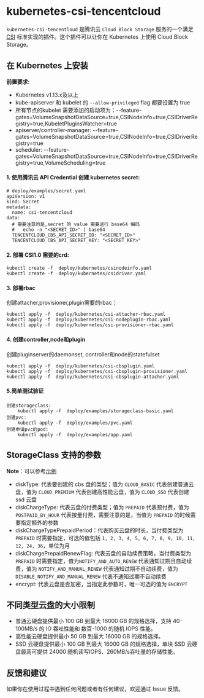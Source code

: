 # kubernetes-csi-tencentcloud

`kubernetes-csi-tencentloud` 是腾讯云 `Cloud Block Storage` 服务的一个满足 [CSI](https://github.com/container-storage-interface/spec) 标准实现的插件。这个插件可以让你在 Kubernetes 上使用 Cloud Block Storage。

## 在 Kubernetes 上安装

**前置要求:**

* Kubernetes v1.13.x及以上
* kube-apiserver 和 kubelet 的 `--allow-privileged` flag 都要设置为 true
* 所有节点的kubelet 需要添加的启动项为：--feature-gates=VolumeSnapshotDataSource=true,CSINodeInfo=true,CSIDriverRegistry=true,KubeletPluginsWatcher=true
* apiserver/controller-manager:  --feature-gates=VolumeSnapshotDataSource=true,CSINodeInfo=true,CSIDriverRegistry=true
* scheduler: --feature-gates=VolumeSnapshotDataSource=true,CSINodeInfo=true,CSIDriverRegistry=true,VolumeScheduling=true

#### 1. 使用腾讯云 API Credential 创建 kubernetes secret: 

```
# deploy/examples/secret.yaml
apiVersion: v1
kind: Secret
metadata:
  name: csi-tencentcloud
data:
  # 需要注意的是,secret 的 value 需要进行 base64 编码
  #   echo -n "<SECRET_ID>" | base64
  TENCENTCLOUD_CBS_API_SECRET_ID: "<SECRET_ID>"
  TENCENTCLOUD_CBS_API_SECRET_KEY: "<SECRET_KEY>"
```

#### 2. 部署 CSI1.0 需要的crd:
```
kubectl create -f  deploy/kubernetes/csinodeinfo.yaml
kubectl create -f  deploy/kubernetes/csidriver.yaml
```

#### 3. 部署rbac

创建attacher,provisioner,plugin需要的rbac：

```
kubectl apply -f  deploy/kubernetes/csi-attacher-rbac.yaml
kubectl apply -f  deploy/kubernetes/csi-nodeplugin-rbac.yaml
kubectl apply -f  deploy/kubernetes/csi-provisioner-rbac.yaml

```

#### 4. 创建controller,node和plugin
创建pluginserver的daemonset, controller和node的statefulset

```
kubectl apply -f  deploy/kubernetes/csi-cbsplugin.yaml
kubectl apply -f  deploy/kubernetes/csi-cbsplugin-provisioner.yaml
kubectl apply -f  deploy/kubernetes/csi-cbsplugin-attacher.yaml

```

#### 5.简单测试验证

```
创建storageclass:
    kubectl apply -f  deploy/examples/storageclass-basic.yaml
创建pvc:
    kubectl apply -f  deploy/examples/pvc.yaml
创建申请pvc的pod:
    kubectl apply -f  deploy/examples/app.yaml
```


## StorageClass 支持的参数

**Note**：可以参考[示例](https://github.com/TencentCloud/kubernetes-csi-tencentcloud/blob/master/deploy/examples/storageclass-examples.yaml)


* diskType: 代表要创建的 cbs 盘的类型；值为 `CLOUD_BASIC` 代表创建普通云盘，值为 `CLOUD_PREMIUM` 代表创建高性能云盘，值为 `CLOUD_SSD` 代表创建 ssd 云盘
* diskChargeType: 代表云盘的付费类型；值为 `PREPAID` 代表预付费，值为 `POSTPAID_BY_HOUR` 代表按量付费，需要注意的是，当值为 `PREPAID` 的时候需要指定额外的参数
* diskChargeTypePrepaidPeriod：代表购买云盘的时长，当付费类型为 `PREPAID` 时需要指定，可选的值包括 `1, 2, 3, 4, 5, 6, 7, 8, 9, 10, 11, 12, 24, 36`，单位为月
* diskChargePrepaidRenewFlag: 代表云盘的自动续费策略，当付费类型为 `PREPAID` 时需要指定，值为`NOTIFY_AND_AUTO_RENEW` 代表通知过期且自动续费，值为 `NOTIFY_AND_MANUAL_RENEW` 代表通知过期不自动续费，值为 `DISABLE_NOTIFY_AND_MANUAL_RENEW` 代表不通知过期不自动续费
* encrypt: 代表云盘是否加密，当指定此参数时，唯一可选的值为 `ENCRYPT`

## 不同类型云盘的大小限制

* 普通云硬盘提供最小 100 GB 到最大 16000 GB 的规格选择，支持 40-100MB/s 的 IO 吞吐性能和 数百-1000 的随机 IOPS 性能。
* 高性能云硬盘提供最小 50 GB 到最大 16000 GB 的规格选择。
* SSD 云硬盘提供最小 100 GB 到最大 16000 GB 的规格选择，单块 SSD 云硬盘最高可提供 24000 随机读写IOPS、260MB/s吞吐量的存储性能。


## 反馈和建议
如果你在使用过程中遇到任何问题或者有任何建议，欢迎通过 Issue 反馈。
